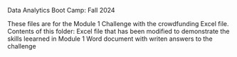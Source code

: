 Data Analytics Boot Camp: Fall 2024

These files are for the Module 1 Challenge with the crowdfunding Excel file.
Contents of this folder: 
  Excel file that has been modified to demonstrate the skills leearned in Module 1
  Word document with writen answers to the challenge
